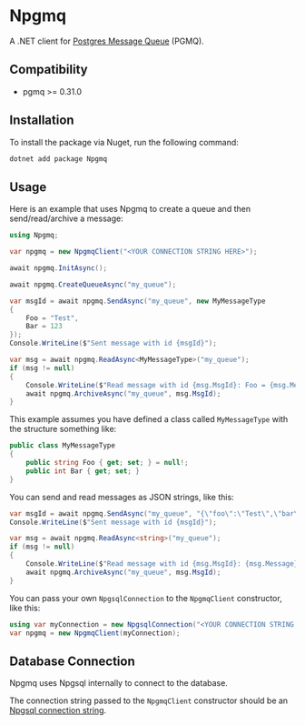 # Npgmq

A .NET client for [Postgres Message Queue](https://github.com/tembo-io/pgmq) (PGMQ).

## Compatibility

* pgmq >= 0.31.0

## Installation
To install the package via Nuget, run the following command:

```bash
dotnet add package Npgmq
```

## Usage

Here is an example that uses Npgmq to create a queue and then send/read/archive a message:

```csharp
using Npgmq;

var npgmq = new NpgmqClient("<YOUR CONNECTION STRING HERE>");

await npgmq.InitAsync();

await npgmq.CreateQueueAsync("my_queue");

var msgId = await npgmq.SendAsync("my_queue", new MyMessageType
{
    Foo = "Test",
    Bar = 123
});
Console.WriteLine($"Sent message with id {msgId}");

var msg = await npgmq.ReadAsync<MyMessageType>("my_queue");
if (msg != null)
{
    Console.WriteLine($"Read message with id {msg.MsgId}: Foo = {msg.Message?.Foo}, Bar = {msg.Message?.Bar}");
    await npgmq.ArchiveAsync("my_queue", msg.MsgId);
}
```

This example assumes you have defined a class called `MyMessageType` with the structure something like:

```csharp
public class MyMessageType
{
    public string Foo { get; set; } = null!;
    public int Bar { get; set; }
}
```

You can send and read messages as JSON strings, like this:

```csharp   
var msgId = await npgmq.SendAsync("my_queue", "{\"foo\":\"Test\",\"bar\":123}");
Console.WriteLine($"Sent message with id {msgId}");

var msg = await npgmq.ReadAsync<string>("my_queue");
if (msg != null)
{
    Console.WriteLine($"Read message with id {msg.MsgId}: {msg.Message}");
    await npgmq.ArchiveAsync("my_queue", msg.MsgId);
}
```

You can pass your own `NpgsqlConnection` to the `NpgmqClient` constructor, like this:

```csharp
using var myConnection = new NpgsqlConnection("<YOUR CONNECTION STRING HERE>");
var npgmq = new NpgmqClient(myConnection);
```

## Database Connection

Npgmq uses Npgsql internally to connect to the database.

The connection string passed to the `NpgmqClient` constructor should be an [Npgsql connection string](https://www.npgsql.org/doc/connection-string-parameters.html).
